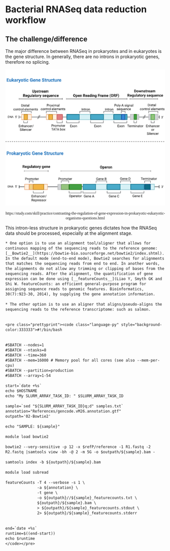 # Bacterial RNASeq data reduction workflow

## The challenge/difference

The major difference between RNASeq in prokaryotes and in eukaryotes is the gene structure. In generally, there are no introns in prokaryotic genes, therefore no splicing.


<p align = "center">
<img src="https://raw.githubusercontent.com/ucdavis-bioinformatics-training/2025-June-RNA-Seq-Analysis/master/data_reduction/alignment_mm_figures/bacterialrnaseq_figures1.png" alt="prokaryotic gene structure" width="700px"/>
</p>

<p align = "center" style="font-family:Times;font-size:12px;">
https://study.com/skill/practice/contrasting-the-regulation-of-gene-expression-in-prokaryotic-eukaryotic-organisms-questions.html
</p>

This intron-less structure in prokaryotic genes dictates how the RNASeq data should be processed, especially at the alignment stage.

    * One option is to use an alignment tool/aligner that allows for continuous mapping of the sequencing reads to the reference genome: [__Bowtie2__](https://bowtie-bio.sourceforge.net/bowtie2/index.shtml). In the default mode (end-to-end mode), Bowtie2 searches for alignments that matches the sequencing reads from end to end. In another words, the alignments do not allow any trimming or clipping of bases from the sequencing reads. After the alignment, the quantification of gene expression can be done using [__featureCounts__](Liao Y, Smyth GK and Shi W. featureCounts: an efficient general-purpose program for assigning sequence reads to genomic features. Bioinformatics, 30(7):923-30, 2014), by supplying the gene annotation information.

    * The other option is to use an aligner that aligns/pseudo-aligns the sequencing reads to the reference transcriptome: such as salmon.


    <pre class="prettyprint"><code class="language-py" style="background-color:333333">#!/bin/bash


    #SBATCH --nodes=1
    #SBATCH --ntasks=8
    #SBATCH --time=360
    #SBATCH --mem=16000 # Memory pool for all cores (see also --mem-per-cpu)
    #SBATCH --partition=production
    #SBATCH --array=1-54
    
    start=`date +%s`
    echo $HOSTNAME
    echo "My SLURM_ARRAY_TASK_ID: " $SLURM_ARRAY_TASK_ID
    
    sample=`sed "${SLURM_ARRAY_TASK_ID}q;d" samples.txt`
    annotation="References/gencode.vM26.annotation.gtf"
    outpath='02-Bowtie2'
    
    echo "SAMPLE: ${sample}"
    
    module load bowtie2

    bowtie2 --very-sensitive -p 12 -x $refP/reference -1 R1.fastq -2 R2.fastq |samtools view -bh -@ 2 -m 5G -o $outpath/${sample}.bam -
    
    samtools index -b ${outpath}/${sample}.bam
    
    module load subread
    
    featureCounts -T 4 --verbose -s 1 \
                  -a ${annotation} \
                  -t gene \
                  -o ${outpath}//${sample}_featurecounts.txt \
                  ${outpath}/${sample}.bam \
                  > ${outpath}/${sample}_featurecounts.stdout \
                  2> ${outpath}/${sample}_featurecounts.stderr
    
    
    end=`date +%s`
    runtime=$((end-start))
    echo $runtime
    </code></pre>

